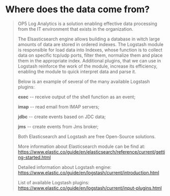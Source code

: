 Where does the data come from?
==============================

> OP5 Log Analytics is a solution enabling effective data processing
> from the IT environment that exists in the organization.
>
> The Elsasticsearch engine allows building a database in witch large
> amounts of data are stored in ordered indexes. The Logstash module is
> responsible for load data into Indexes, whose function is to collect
> data on specific tcp/udp ports, filter them, normalize them and place
> them in the appropriate index. Additional plugins, that we can use in
> Logstash reinforce the work of the module, increase its efficiency,
> enabling the module to quick interpret data and parse it.
>
> Below is an example of several of the many available Logstash plugins:
>
> **exec** -- receive output of the shell function as an event;
>
> **imap** -- read email from IMAP servers;
>
> **jdbc** -- create events based on JDC data;
>
> **jms** -- create events from Jms broker;
>
> Both Elasticsearch and Logstash are free Open-Source solutions.
>
> More information about Elasticsearch module can be find at:\
> https://www.elastic.co/guide/en/elasticsearch/reference/current/getting-started.html
>
> Detailed information about Logstash engine:\
> https://www.elastic.co/guide/en/logstash/current/introduction.html
>
> List of available Logstash plugins:\
> https://www.elastic.co/guide/en/logstash/current/input-plugins.html
